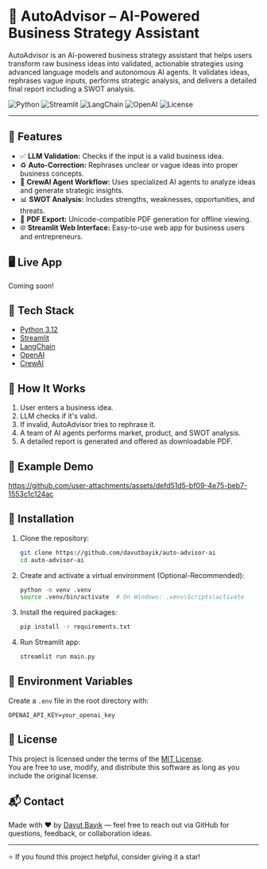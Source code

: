 # 🧠 AutoAdvisor – AI-Powered Business Strategy Assistant

AutoAdvisor is an AI-powered business strategy assistant that helps users transform raw business ideas into validated, actionable strategies using advanced language models and autonomous AI agents. It validates ideas, rephrases vague inputs, performs strategic analysis, and delivers a detailed final report including a SWOT analysis.

![Python](https://img.shields.io/badge/Python-3.12-blue.svg)
![Streamlit](https://img.shields.io/badge/Built%20with-Streamlit-ff4b4b.svg)
![LangChain](https://img.shields.io/badge/LangChain-enabled-yellow)
![OpenAI](https://img.shields.io/badge/OpenAI-powered-000000.svg?logo=openai)
![License](https://img.shields.io/badge/License-MIT-green.svg)

---

## 🚀 Features

- ✅ **LLM Validation:** Checks if the input is a valid business idea.
- ♻️ **Auto-Correction:** Rephrases unclear or vague ideas into proper business concepts.
- 🧠 **CrewAI Agent Workflow:** Uses specialized AI agents to analyze ideas and generate strategic insights.
- 📊 **SWOT Analysis:** Includes strengths, weaknesses, opportunities, and threats.
- 📄 **PDF Export:** Unicode-compatible PDF generation for offline viewing.
- 🌐 **Streamlit Web Interface:** Easy-to-use web app for business users and entrepreneurs.

## 🖥️ Live App

Coming soon!

## 🧩 Tech Stack

- [Python 3.12](https://www.python.org/)
- [Streamlit](https://streamlit.io/)
- [LangChain](https://www.langchain.com/)
- [OpenAI](https://platform.openai.com/)
- [CrewAI](https://github.com/joaomdmoura/crewAI)

## 🧪 How It Works

1. User enters a business idea.
2. LLM checks if it's valid.
3. If invalid, AutoAdvisor tries to rephrase it.
4. A team of AI agents performs market, product, and SWOT analysis.
5. A detailed report is generated and offered as downloadable PDF.

## 🎥 Example Demo



https://github.com/user-attachments/assets/defd51d5-bf09-4e75-beb7-1553c1c124ac



## 📂 Installation

1. Clone the repository:

   ```bash
   git clone https://github.com/davutbayik/auto-advisor-ai
   cd auto-advisor-ai

2. Create and activate a virtual environment (Optional-Recommended):

   ```bash
   python -m venv .venv
   source .venv/bin/activate  # On Windows: .venv\Scripts\activate

3. Install the required packages:
   ```bash
   pip install -r requirements.txt

4. Run Streamlit app:
   ```bash
   streamlit run main.py

## 🔑 Environment Variables

Create a `.env` file in the root directory with:

```
OPENAI_API_KEY=your_openai_key
```

## 📄 License

This project is licensed under the terms of the [MIT License](LICENSE).  
You are free to use, modify, and distribute this software as long as you include the original license.

## 📬 Contact

Made with ❤️ by [Davut Bayık](https://github.com/davutbayik) — feel free to reach out via GitHub for questions, feedback, or collaboration ideas.

---

⭐ If you found this project helpful, consider giving it a star!
